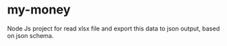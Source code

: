# my-money
Node Js project for read xlsx file and export this data to json output, based on json schema.
